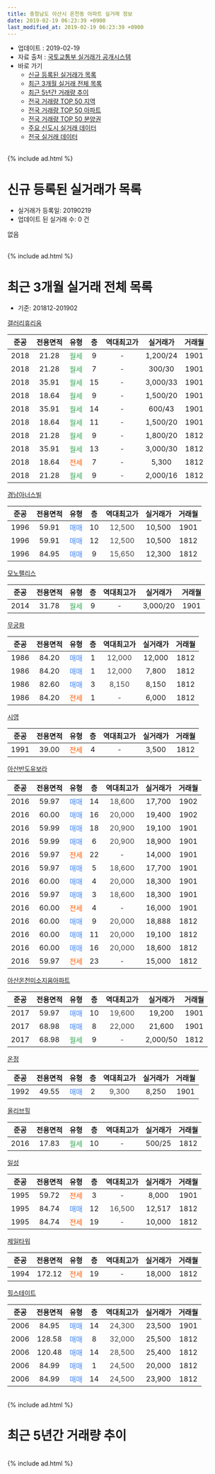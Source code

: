 ```yaml
---
title: 충청남도 아산시 온천동 아파트 실거래 정보
date: 2019-02-19 06:23:39 +0900
last_modified_at: 2019-02-19 06:23:39 +0900
---
```


* 업데이트 : 2019-02-19
* 자료 출처 : [국토교통부 실거래가 공개시스템](http://rt.molit.go.kr)
* 바로 가기
    * [신규 등록된 실거래가 목록](#신규-등록된-실거래가-목록)
    * [최근 3개월 실거래 전체 목록](#최근-3개월-실거래-전체-목록)
    * [최근 5년간 거래량 추이](#최근-5년간-거래량-추이)
    * [전국 거래량 TOP 50 지역](https://ayogom.github.io/apt-trade-info/최근-3개월-전국에서-가장-거래가-많이-발생한-지역)
    * [전국 거래량 TOP 50 아파트](https://ayogom.github.io/apt-trade-info/최근-3개월-전국에서-가장-거래가-많이-발생한-아파트)
    * [전국 거래량 TOP 50 분양권](https://ayogom.github.io/apt-trade-info/최근-3개월-전국에서-가장-거래가-많이-발생한-분양권)
    * [주요 신도시 실거래 데이터](https://ayogom.github.io/apt-trade-info/주요-신도시)
    * [전국 실거래 데이터](https://ayogom.github.io/apt-trade-info/전국)
<br>
{% include ad.html %}
<br>

# 신규 등록된 실거래가 목록
* 실거래가 등록일: 20190219
* 업데이트 된 실거래 수: 0 건

없음

<br>
{% include ad.html %}
<br>

# 최근 3개월 실거래 전체 목록
* 기준: 201812-201902


[갤러리휴리움](https://search.naver.com/search.naver?query=%EC%B6%A9%EC%B2%AD%EB%82%A8%EB%8F%84+%EC%95%84%EC%82%B0%EC%8B%9C+%EC%98%A8%EC%B2%9C%EB%8F%99+%EA%B0%A4%EB%9F%AC%EB%A6%AC%ED%9C%B4%EB%A6%AC%EC%9B%80)

|준공|전용면적|유형|층|역대최고가|실거래가|거래월|
|:---:|:---:|:---:|:---:|:---:|:---:|:---:|
|2018|21.28|<span style="color:#34a853">월세</span>|9|<span style="color:#444444">-</span>|1,200/24|1901|
|2018|21.28|<span style="color:#34a853">월세</span>|7|<span style="color:#444444">-</span>|300/30|1901|
|2018|35.91|<span style="color:#34a853">월세</span>|15|<span style="color:#444444">-</span>|3,000/33|1901|
|2018|18.64|<span style="color:#34a853">월세</span>|9|<span style="color:#444444">-</span>|1,500/20|1901|
|2018|35.91|<span style="color:#34a853">월세</span>|14|<span style="color:#444444">-</span>|600/43|1901|
|2018|18.64|<span style="color:#34a853">월세</span>|11|<span style="color:#444444">-</span>|1,500/20|1901|
|2018|21.28|<span style="color:#34a853">월세</span>|9|<span style="color:#444444">-</span>|1,800/20|1812|
|2018|35.91|<span style="color:#34a853">월세</span>|13|<span style="color:#444444">-</span>|3,000/30|1812|
|2018|18.64|<span style="color:#ff5a00">전세</span>|7|<span style="color:#444444">-</span>|5,300|1812|
|2018|21.28|<span style="color:#34a853">월세</span>|9|<span style="color:#444444">-</span>|2,000/16|1812|

[경남아너스빌](https://search.naver.com/search.naver?query=%EC%B6%A9%EC%B2%AD%EB%82%A8%EB%8F%84+%EC%95%84%EC%82%B0%EC%8B%9C+%EC%98%A8%EC%B2%9C%EB%8F%99+%EA%B2%BD%EB%82%A8%EC%95%84%EB%84%88%EC%8A%A4%EB%B9%8C)

|준공|전용면적|유형|층|역대최고가|실거래가|거래월|
|:---:|:---:|:---:|:---:|:---:|:---:|:---:|
|1996|59.91|<span style="color:#4285f3">매매</span>|10|<span style="color:#444444">12,500</span>|10,500|1901|
|1996|59.91|<span style="color:#4285f3">매매</span>|12|<span style="color:#444444">12,500</span>|10,500|1812|
|1996|84.95|<span style="color:#4285f3">매매</span>|9|<span style="color:#444444">15,650</span>|12,300|1812|

[모노팰리스](https://search.naver.com/search.naver?query=%EC%B6%A9%EC%B2%AD%EB%82%A8%EB%8F%84+%EC%95%84%EC%82%B0%EC%8B%9C+%EC%98%A8%EC%B2%9C%EB%8F%99+%EB%AA%A8%EB%85%B8%ED%8C%B0%EB%A6%AC%EC%8A%A4)

|준공|전용면적|유형|층|역대최고가|실거래가|거래월|
|:---:|:---:|:---:|:---:|:---:|:---:|:---:|
|2014|31.78|<span style="color:#34a853">월세</span>|9|<span style="color:#444444">-</span>|3,000/20|1901|

[무궁화](https://search.naver.com/search.naver?query=%EC%B6%A9%EC%B2%AD%EB%82%A8%EB%8F%84+%EC%95%84%EC%82%B0%EC%8B%9C+%EC%98%A8%EC%B2%9C%EB%8F%99+%EB%AC%B4%EA%B6%81%ED%99%94)

|준공|전용면적|유형|층|역대최고가|실거래가|거래월|
|:---:|:---:|:---:|:---:|:---:|:---:|:---:|
|1986|84.20|<span style="color:#4285f3">매매</span>|1|<span style="color:#444444">12,000</span>|12,000|1812|
|1986|84.20|<span style="color:#4285f3">매매</span>|1|<span style="color:#444444">12,000</span>|7,800|1812|
|1986|82.60|<span style="color:#4285f3">매매</span>|3|<span style="color:#444444">8,150</span>|8,150|1812|
|1986|84.20|<span style="color:#ff5a00">전세</span>|1|<span style="color:#444444">-</span>|6,000|1812|

[시영](https://search.naver.com/search.naver?query=%EC%B6%A9%EC%B2%AD%EB%82%A8%EB%8F%84+%EC%95%84%EC%82%B0%EC%8B%9C+%EC%98%A8%EC%B2%9C%EB%8F%99+%EC%8B%9C%EC%98%81)

|준공|전용면적|유형|층|역대최고가|실거래가|거래월|
|:---:|:---:|:---:|:---:|:---:|:---:|:---:|
|1991|39.00|<span style="color:#ff5a00">전세</span>|4|<span style="color:#444444">-</span>|3,500|1812|

[아산반도유보라](https://search.naver.com/search.naver?query=%EC%B6%A9%EC%B2%AD%EB%82%A8%EB%8F%84+%EC%95%84%EC%82%B0%EC%8B%9C+%EC%98%A8%EC%B2%9C%EB%8F%99+%EC%95%84%EC%82%B0%EB%B0%98%EB%8F%84%EC%9C%A0%EB%B3%B4%EB%9D%BC)

|준공|전용면적|유형|층|역대최고가|실거래가|거래월|
|:---:|:---:|:---:|:---:|:---:|:---:|:---:|
|2016|59.97|<span style="color:#4285f3">매매</span>|14|<span style="color:#444444">18,600</span>|17,700|1902|
|2016|60.00|<span style="color:#4285f3">매매</span>|16|<span style="color:#444444">20,000</span>|19,400|1902|
|2016|59.99|<span style="color:#4285f3">매매</span>|18|<span style="color:#444444">20,900</span>|19,100|1901|
|2016|59.99|<span style="color:#4285f3">매매</span>|6|<span style="color:#444444">20,900</span>|18,900|1901|
|2016|59.97|<span style="color:#ff5a00">전세</span>|22|<span style="color:#444444">-</span>|14,000|1901|
|2016|59.97|<span style="color:#4285f3">매매</span>|5|<span style="color:#444444">18,600</span>|17,700|1901|
|2016|60.00|<span style="color:#4285f3">매매</span>|4|<span style="color:#444444">20,000</span>|18,300|1901|
|2016|59.97|<span style="color:#4285f3">매매</span>|3|<span style="color:#444444">18,600</span>|18,300|1901|
|2016|60.00|<span style="color:#ff5a00">전세</span>|4|<span style="color:#444444">-</span>|16,000|1901|
|2016|60.00|<span style="color:#4285f3">매매</span>|9|<span style="color:#444444">20,000</span>|18,888|1812|
|2016|60.00|<span style="color:#4285f3">매매</span>|11|<span style="color:#444444">20,000</span>|19,100|1812|
|2016|60.00|<span style="color:#4285f3">매매</span>|16|<span style="color:#444444">20,000</span>|18,600|1812|
|2016|59.97|<span style="color:#ff5a00">전세</span>|23|<span style="color:#444444">-</span>|15,000|1812|

[아산온천미소지움아파트](https://search.naver.com/search.naver?query=%EC%B6%A9%EC%B2%AD%EB%82%A8%EB%8F%84+%EC%95%84%EC%82%B0%EC%8B%9C+%EC%98%A8%EC%B2%9C%EB%8F%99+%EC%95%84%EC%82%B0%EC%98%A8%EC%B2%9C%EB%AF%B8%EC%86%8C%EC%A7%80%EC%9B%80%EC%95%84%ED%8C%8C%ED%8A%B8)

|준공|전용면적|유형|층|역대최고가|실거래가|거래월|
|:---:|:---:|:---:|:---:|:---:|:---:|:---:|
|2017|59.97|<span style="color:#4285f3">매매</span>|10|<span style="color:#444444">19,600</span>|19,200|1901|
|2017|68.98|<span style="color:#4285f3">매매</span>|8|<span style="color:#444444">22,000</span>|21,600|1901|
|2017|68.98|<span style="color:#34a853">월세</span>|9|<span style="color:#444444">-</span>|2,000/50|1812|

[온정](https://search.naver.com/search.naver?query=%EC%B6%A9%EC%B2%AD%EB%82%A8%EB%8F%84+%EC%95%84%EC%82%B0%EC%8B%9C+%EC%98%A8%EC%B2%9C%EB%8F%99+%EC%98%A8%EC%A0%95)

|준공|전용면적|유형|층|역대최고가|실거래가|거래월|
|:---:|:---:|:---:|:---:|:---:|:---:|:---:|
|1992|49.55|<span style="color:#4285f3">매매</span>|2|<span style="color:#444444">9,300</span>|8,250|1901|

[올리브힐](https://search.naver.com/search.naver?query=%EC%B6%A9%EC%B2%AD%EB%82%A8%EB%8F%84+%EC%95%84%EC%82%B0%EC%8B%9C+%EC%98%A8%EC%B2%9C%EB%8F%99+%EC%98%AC%EB%A6%AC%EB%B8%8C%ED%9E%90)

|준공|전용면적|유형|층|역대최고가|실거래가|거래월|
|:---:|:---:|:---:|:---:|:---:|:---:|:---:|
|2016|17.83|<span style="color:#34a853">월세</span>|10|<span style="color:#444444">-</span>|500/25|1812|

[일성](https://search.naver.com/search.naver?query=%EC%B6%A9%EC%B2%AD%EB%82%A8%EB%8F%84+%EC%95%84%EC%82%B0%EC%8B%9C+%EC%98%A8%EC%B2%9C%EB%8F%99+%EC%9D%BC%EC%84%B1)

|준공|전용면적|유형|층|역대최고가|실거래가|거래월|
|:---:|:---:|:---:|:---:|:---:|:---:|:---:|
|1995|59.72|<span style="color:#ff5a00">전세</span>|3|<span style="color:#444444">-</span>|8,000|1901|
|1995|84.74|<span style="color:#4285f3">매매</span>|12|<span style="color:#444444">16,500</span>|12,517|1812|
|1995|84.74|<span style="color:#ff5a00">전세</span>|19|<span style="color:#444444">-</span>|10,000|1812|

[제일타워](https://search.naver.com/search.naver?query=%EC%B6%A9%EC%B2%AD%EB%82%A8%EB%8F%84+%EC%95%84%EC%82%B0%EC%8B%9C+%EC%98%A8%EC%B2%9C%EB%8F%99+%EC%A0%9C%EC%9D%BC%ED%83%80%EC%9B%8C)

|준공|전용면적|유형|층|역대최고가|실거래가|거래월|
|:---:|:---:|:---:|:---:|:---:|:---:|:---:|
|1994|172.12|<span style="color:#ff5a00">전세</span>|19|<span style="color:#444444">-</span>|18,000|1812|


<script async src="//pagead2.googlesyndication.com/pagead/js/adsbygoogle.js"></script>
<!-- 기본 -->
<ins class="adsbygoogle"
     style="display:block"
     data-ad-client="ca-pub-2446590836940007"
     data-ad-slot="1659523306"
     data-ad-format="auto"
     data-full-width-responsive="true"></ins>
<script>
(adsbygoogle = window.adsbygoogle || []).push({});
</script>


[힐스테이트](https://search.naver.com/search.naver?query=%EC%B6%A9%EC%B2%AD%EB%82%A8%EB%8F%84+%EC%95%84%EC%82%B0%EC%8B%9C+%EC%98%A8%EC%B2%9C%EB%8F%99+%ED%9E%90%EC%8A%A4%ED%85%8C%EC%9D%B4%ED%8A%B8)

|준공|전용면적|유형|층|역대최고가|실거래가|거래월|
|:---:|:---:|:---:|:---:|:---:|:---:|:---:|
|2006|84.95|<span style="color:#4285f3">매매</span>|14|<span style="color:#444444">24,300</span>|23,500|1901|
|2006|128.58|<span style="color:#4285f3">매매</span>|8|<span style="color:#444444">32,000</span>|25,500|1812|
|2006|120.48|<span style="color:#4285f3">매매</span>|14|<span style="color:#444444">28,500</span>|25,400|1812|
|2006|84.99|<span style="color:#4285f3">매매</span>|1|<span style="color:#444444">24,500</span>|20,000|1812|
|2006|84.99|<span style="color:#4285f3">매매</span>|14|<span style="color:#444444">24,500</span>|23,900|1812|


<br>
{% include ad.html %}
<br>

# 최근 5년간 거래량 추이


<div style="width:100%;">
    <canvas id="deal_progress" height="200"></canvas>
</div>

<script>
new Chart(document.getElementById("deal_progress"), {
    type: 'line',
    data: {
        labels: ['201402','201403','201404','201405','201406','201407','201408','201409','201410','201411','201412','201501','201502','201503','201504','201505','201506','201507','201508','201509','201510','201511','201512','201601','201602','201603','201604','201605','201606','201607','201608','201609','201610','201611','201612','201701','201702','201703','201704','201705','201706','201707','201708','201709','201710','201711','201712','201801','201802','201803','201804','201805','201806','201807','201808','201809','201810','201811','201812','201901','201902'],
        datasets: [{
            label: '매매',
            pointRadius: 1,
            data: [12, 10, 10, 15, 13, 9, 22, 14, 14, 9, 11, 9, 15, 16, 14, 9, 5, 9, 7, 10, 8, 7, 8, 3, 5, 8, 6, 6, 16, 10, 8, 32, 23, 10, 2, 8, 6, 8, 12, 10, 20, 15, 19, 17, 14, 12, 9, 7, 11, 16, 14, 13, 17, 9, 6, 16, 10, 8, 13, 10, 2],
            borderColor: "rgba(255, 201, 14, 1)",
            backgroundColor: "rgba(255, 201, 14, 0.5)",
            fill: false,
            lineTension: 0
        },{
            label: '전월세',
            pointRadius: 1,
            data: [5, 5, 8, 8, 16, 5, 11, 7, 11, 6, 8, 8, 9, 8, 7, 7, 11, 9, 4, 11, 6, 8, 7, 6, 13, 22, 44, 17, 14, 11, 11, 7, 11, 11, 6, 15, 20, 25, 6, 15, 8, 12, 11, 12, 7, 8, 3, 14, 16, 20, 13, 13, 15, 16, 9, 10, 19, 9, 11, 10, 0],
            borderColor: "rgba(0, 141, 185, 1)",
            backgroundColor: "rgba(0, 141, 185, 0.5)",
            fill: false,
            lineTension: 0
        }
        ]
    },
    options: {
        responsive: true,
        title: {
            display: false
        },
        tooltips: {
            mode: 'index',
            intersect: false
        },
        hover: {
            mode: 'nearest',
            intersect: true
        },
        scales: {
            xAxes: [{
                display: true,
                scaleLabel: {
                    display: true,
                    labelString: '년/월'
                }
            }],
            yAxes: [{
                display: true,
                ticks: {
                    suggestedMin: 0,
                },
                scaleLabel: {
                    display: true,
                    labelString: '실거래 수'
                }
            }]
        }
    }
});

</script>


<br>
{% include ad.html %}
<br>

